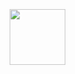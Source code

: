 <div id="header" align="center">
  <img src="https://media4.giphy.com/media/98uBZTzlXMhkk/giphy.gif?cid=ecf05e47dkxqs5iqrp10t76z5i1hpok6d2nrmorqnfyx3yi5&rid=giphy.gif&ct=g" width="100"/>
</div>
